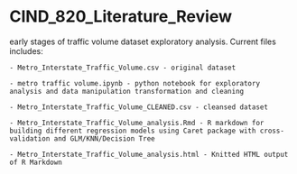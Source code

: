 # CIND_820_Literature_Review
early stages of traffic volume dataset exploratory analysis.
  Current files includes:
 ```
 - Metro_Interstate_Traffic_Volume.csv - original dataset

 - metro traffic volume.ipynb - python notebook for exploratory analysis and data manipulation transformation and cleaning
  
 - Metro_Interstate_Traffic_Volume_CLEANED.csv - cleansed dataset

 - Metro_Interstate_Traffic_Volume_analysis.Rmd - R markdown for building different regression models using Caret package with cross-validation and GLM/KNN/Decision Tree

 - Metro_Interstate_Traffic_Volume_analysis.html - Knitted HTML output of R Markdown
```
